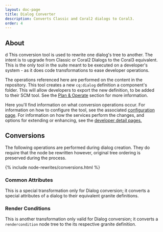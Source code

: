 ```yaml
---
layout: doc-page
title: Dialog Converter
description: Converts Classic and Coral2 dialogs to Coral3.
order: 4
---
```


## About
d
This conversion tool is used to rewrite one dialog's tree to another. The intent is to upgrade from Classic or Coral2 Dialogs to the Coral3 equivalent. This is the only tool in the suite meant to be executed on a developer's system - as it does code transformations to ease developer operations.

The operations referenced here are performed on the content in the repository. This tool creates a new `cq:dialog` definition a component's folder. This will allow developers to export the new definition, to be added to their SCM tool. See the <a href="{{ site.baseurl }}/pages/plan-operate.html">Plan & Operate</a> section for more information. 

Here you'll find information on what conversion operations occur. For information on how to configure the tool, see the associated <a href="{{ site.baseurl }}/pages/configuration/dialog.html">configuration page</a>. For information on how the services perform the changes, and options for extending or enhancing, see the <a href="{{ site.baseurl }}/pages/development.html">developer detail pages.</a>


## Conversions

The following operations are performed during dialog creation. They do require that the node be rewritten however, original tree ordering is preserved during the process.

{% include node-rewrites/conversions.html %}

### Common Attributes

This is a special transformation only for Dialog conversion; it converts a special attributes of a dialog to their equivalent granite definitions.

### Render Conditions

This is another transformation only valid for Dialog conversion; it converts a `rendercondition` node tree to the its respective granite definition.
